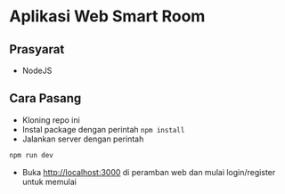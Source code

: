 # Aplikasi Web Smart Room

## Prasyarat
- NodeJS

## Cara Pasang

- Kloning repo ini
- Instal package dengan perintah ```npm install```
- Jalankan server dengan perintah
```bash
npm run dev
```
- Buka [http://localhost:3000](http://localhost:3000) di peramban web dan mulai login/register untuk memulai
